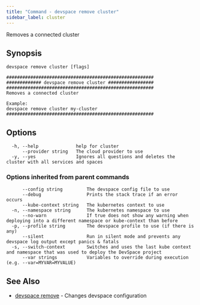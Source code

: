 ```yaml
---
title: "Command - devspace remove cluster"
sidebar_label: cluster
---
```



Removes a connected cluster

## Synopsis


```
devspace remove cluster [flags]
```

```
#######################################################
############# devspace remove cluster #################
#######################################################
Removes a connected cluster 

Example:
devspace remove cluster my-cluster
#######################################################
```
## Options

```
  -h, --help              help for cluster
      --provider string   The cloud provider to use
  -y, --yes               Ignores all questions and deletes the cluster with all services and spaces
```

### Options inherited from parent commands

```
      --config string         The devspace config file to use
      --debug                 Prints the stack trace if an error occurs
      --kube-context string   The kubernetes context to use
  -n, --namespace string      The kubernetes namespace to use
      --no-warn               If true does not show any warning when deploying into a different namespace or kube-context than before
  -p, --profile string        The devspace profile to use (if there is any)
      --silent                Run in silent mode and prevents any devspace log output except panics & fatals
  -s, --switch-context        Switches and uses the last kube context and namespace that was used to deploy the DevSpace project
      --var strings           Variables to override during execution (e.g. --var=MYVAR=MYVALUE)
```

## See Also

* [devspace remove](../../cli/commands/devspace_remove)	 - Changes devspace configuration
